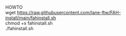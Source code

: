 HOWTO </br>
wget https://raw.githubusercontent.com/lane-ftw/FAH-install/main/fahinstall.sh </br>
chmod +x fahinstall.sh </br>
./fahinstall.sh </br>

